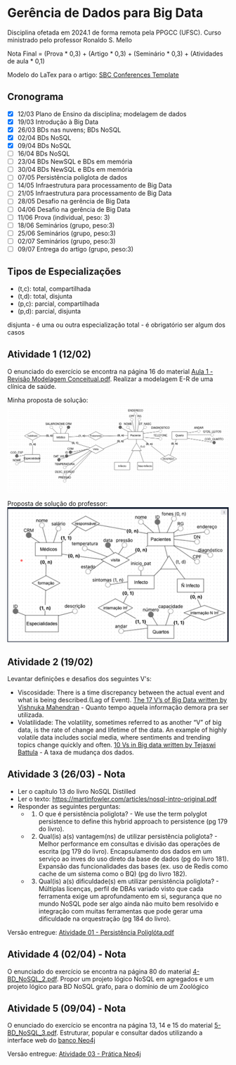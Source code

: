 # Gerência de Dados para Big Data

Disciplina ofetada em 2024.1 de forma remota pela PPGCC (UFSC). Curso ministrado pelo professor Ronaldo S. Mello

Nota Final = (Prova * 0,3) + (Artigo * 0,3) + (Seminário * 0,3) + (Atividades de aula * 0,1)

Modelo do LaTex para o artigo: [SBC Conferences Template](https://pt.overleaf.com/latex/templates/sbc-conferences-template/blbxwjwzdngr)

## Cronograma

* [X] 12/03 Plano de Ensino da disciplina; modelagem de dados
* [X] 19/03 Introdução à Big Data
* [X] 26/03 BDs nas nuvens; BDs NoSQL
* [X] 02/04 BDs NoSQL
* [X] 09/04 BDs NoSQL
* [ ] 16/04 BDs NoSQL
* [ ] 23/04 BDs NewSQL e BDs em memória
* [ ] 30/04 BDs NewSQL e BDs em memória
* [ ] 07/05 Persistência poliglota de dados
* [ ] 14/05 Infraestrutura para processamento de Big Data
* [ ] 21/05 Infraestrutura para processamento de Big Data
* [ ] 28/05 Desafio na gerência de Big Data
* [ ] 04/06 Desafio na gerência de Big Data
* [ ] 11/06 Prova (individual, peso: 3)
* [ ] 18/06 Seminários (grupo, peso:3)
* [ ] 25/06 Seminários (grupo, peso:3)
* [ ] 02/07 Seminários (grupo, peso:3)
* [ ] 09/07 Entrega do artigo  (grupo, peso:3)

## Tipos de Especializações 

* (t,c): total, compartilhada
* (t,d): total, disjunta
* (p,c): parcial, compartilhada
* (p,d): parcial, disjunta

disjunta - é uma ou outra especialização
total - é obrigatório ser algum dos casos
## Atividade 1 (12/02)

O enunciado do exercício se encontra na página 16 do material [Aula 1 - Revisão Modelagem Conceitual.pdf](https://github.com/vitor-o-s/master/blob/main/data_management_big_data_ufsc/Aula%201%20-%20Revisa%CC%83o%20Modelagem%20Conceitual.pdf). Realizar a modelagem E-R de uma clínica de saúde.

Minha proposta de solução: ![Minha solução](https://github.com/vitor-o-s/master/blob/main/data_management_big_data_ufsc/Exercicio1ModelagemERClinicaSaude.png)

Proposta de solução do professor: ![Solução proposta pelo professor](https://github.com/vitor-o-s/master/blob/main/data_management_big_data_ufsc/SolucaoPropostaModelagemERClinicaSaude.png)

## Atividade 2 (19/02)

Levantar definições e desafios dos seguintes V's:

* Viscosidade: There is a time discrepancy between the actual event and what is being described.(Lag of Event). [The 17 V’s of Big Data written by Vishnuka Mahendran](https://medium.com/@vishnuka2019/the-17-vs-of-big-data-c1f2f969847f) - Quanto tempo aquela informação demora pra ser utilizada.
* Volatilidade: The volatility, sometimes referred to as another “V” of big data, is the rate of change and lifetime of the data. An example of highly volatile data includes social media, where sentiments and trending topics change quickly and often. [10 Vs in Big data written by Tejaswi Battula](https://www.linkedin.com/pulse/big-data-tejaswi-battula/) - A taxa de mudança dos dados.

## Atividade 3 (26/03) - Nota

* Ler o capítulo 13 do livro NoSQL Distilled
* Ler o texto: https://martinfowler.com/articles/nosql-intro-original.pdf
* Responder as seguintes perguntas:
  * 1) O que é persistência poliglota? - We use the term polyglot persistence to define this hybrid approach to persistence (pg 179 do livro). 
  * 2) Qual(is) a(s) vantagem(ns) de utilizar persistência poliglota? - Melhor performance em consultas e divisão das operações de escrita (pg 179 do livro). Encapsulamento dos dados em um serviço ao inves do uso direto da base de dados (pg do livro 181). Expansão das funcionalidades das bases (ex. uso de Redis como cache de um sistema como o BQ) (pg do livro 182).
  * 3) Qual(is) a(s) dificuldade(s) em utilizar persistência poliglota? - Múltiplas licenças, perfil de DBAs variado visto que cada ferramenta exige um aprofundamento em si, segurança que no mundo NoSQL pode ser algo ainda não muito bem resolvido e integração com muitas ferramentas que pode gerar uma dificuldade na orquestração (pg 184 do livro).
   
Versão entregue: [Atividade 01 - Persistência Poliglóta.pdf](https://github.com/vitor-o-s/master/blob/main/data_management_big_data_ufsc/Atividade%2001%20-%20Persiste%CC%82ncia%20Poliglo%CC%81ta.pdf)

## Atividade 4 (02/04) - Nota

O enunciado do exercício se encontra na página 80 do material [4-BD_NoSQL_2.pdf](https://github.com/vitor-o-s/master/blob/main/data_management_big_data_ufsc/4-BD_NoSQL_2.pdf). Propor um projeto lógico NoSQL em agregados e um projeto lógico para BD NoSQL grafo, para o domínio de um Zoológico

## Atividade 5 (09/04) - Nota

O enunciado do exercício se encontra na página 13, 14 e 15 do material [5-BD_NoSQL_3.pdf](https://github.com/vitor-o-s/master/blob/main/data_management_big_data_ufsc/5-BD_NoSQL_3.pdf). Estruturar, popular e consultar dados utilizando a interface web do [banco Neo4j](https://console.neo4j.org/)

Versão entregue: [Atividade 03 - Prática Neo4j](https://github.com/vitor-o-s/master/blob/main/data_management_big_data_ufsc/atividade5.txt)
